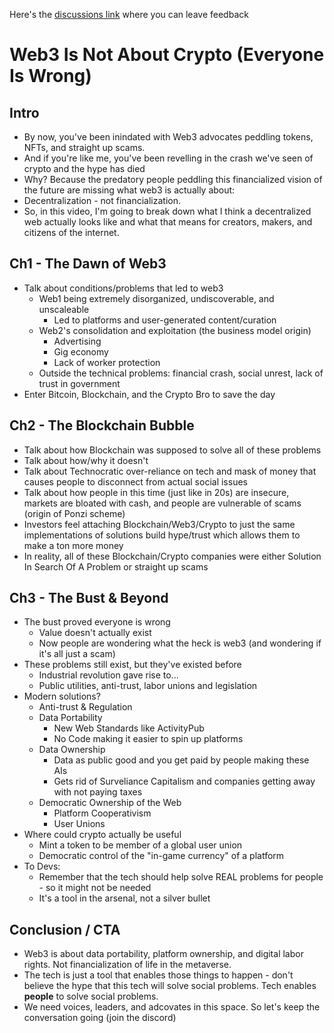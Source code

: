 Here's the [discussions link]([url](https://github.com/aml3ed/web3-vid/discussions/1)) where you can leave feedback

# Web3 Is Not About Crypto (Everyone Is Wrong)
## Intro
- By now, you've been inindated with Web3 advocates peddling tokens, NFTs, and straight up scams.
- And if you're like me, you've been revelling in the crash we've seen of crypto and the hype has died
- Why? Because the predatory people peddling this financialized vision of the future are missing what web3 is actually about:
- Decentralization - not financialization.
- So, in this video, I'm going to break down what I think a decentralized web actually looks like and what that means for creators, makers, and citizens of the internet.

## Ch1 - The Dawn of Web3
- Talk about conditions/problems that led to web3
	- Web1 being extremely disorganized, undiscoverable, and unscaleable
		- Led to platforms and user-generated content/curation
	- Web2's consolidation and exploitation (the business model origin)
		- Advertising
		- Gig economy
		- Lack of worker protection
	- Outside the technical problems: financial crash, social unrest, lack of trust in government
- Enter Bitcoin, Blockchain, and the Crypto Bro to save the day

## Ch2 - The Blockchain Bubble
- Talk about how Blockchain was supposed to solve all of these problems
- Talk about how/why it doesn't
- Talk about Technocratic over-reliance on tech and mask of money that causes people to disconnect from actual social issues
- Talk about how people in this time (just like in 20s) are insecure, markets are bloated with cash, and people are vulnerable of scams (origin of Ponzi scheme)
- Investors feel attaching Blockchain/Web3/Crypto to just the same implementations of solutions build hype/trust which allows them to make a ton more money
- In reality, all of these Blockchain/Crypto companies were either Solution In Search Of A Problem or straight up scams

## Ch3 - The Bust & Beyond
- The bust proved everyone is wrong
	- Value doesn't actually exist
	- Now people are wondering what the heck is web3 (and wondering if it's all just a scam)
- These problems still exist, but they've existed before
	- Industrial revolution gave rise to...
	- Public utilities, anti-trust, labor unions and legislation
- Modern solutions?
	- Anti-trust & Regulation
	- Data Portability
		- New Web Standards like ActivityPub
		- No Code making it easier to spin up platforms
	- Data Ownership
		- Data as public good and you get paid by people making these AIs
		- Gets rid of Surveliance Capitalism and companies getting away with not paying taxes
	- Democratic Ownership of the Web
		- Platform Cooperativism
		- User Unions
- Where could crypto actually be useful
	- Mint a token to be member of a global user union
	- Democratic control of the "in-game currency" of a platform
- To Devs:
	- Remember that the tech should help solve REAL problems for people - so it might not be needed
	- It's a tool in the arsenal, not a silver bullet

## Conclusion / CTA
- Web3 is about data portability, platform ownership, and digital labor rights. Not financialization of life in the metaverse.
- The tech is just a tool that enables those things to happen - don't believe the hype that this tech will solve social problems. Tech enables **people** to solve social problems.
- We need voices, leaders, and adcovates in this space. So let's keep the conversation going (join the discord)
